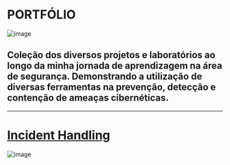 # PORTFÓLIO

![image](https://github.com/user-attachments/assets/7f529f74-239c-4b89-a9c9-0ea3931439a8)


##    Coleção dos diversos projetos e laboratórios ao longo da minha jornada de aprendizagem na área de segurança. Demonstrando a utilização de diversas ferramentas na prevenção, detecção e contenção de ameaças cibernéticas.

------------------------------------------------------------------


# [Incident Handling](https://github.com/es-codes/CyberSecurity/blob/main/incident_handling_process/README.md)

![image](https://github.com/user-attachments/assets/9d21e2aa-d5d3-41f4-a92f-c679a3605c29)
